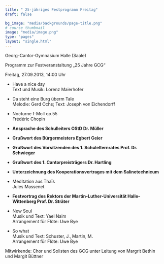 ```yaml
---
title: " 25-jähriges Festprogramm Freitag"
draft: false

bg_image: "media/backgrounds/page-title.png"
# course thumbnail
image: "media/image.png"
type: "pages"
layout: "single.html"
---
```


Georg-Cantor-Gymnasium Halle (Saale)

Programm zur Festveranstaltung „25 Jahre GCG“

Freitag, 27.09.2013, 14:00 Uhr

- Have a nice day  
  Text und Musik: Lorenz Maierhofer

- Da steht eine Burg überm Tale  
  Melodie: Gerd Ochs; Text: Joseph von Eichendorff

- Nocturne f-Moll op.55  
  Frédéric Chopin

- **Ansprache des Schulleiters OStD Dr. Müller**

- **Grußwort des Bürgermeisters Egbert Geier**

- **Grußwort des Vorsitzenden des 1. Schulelternrates Prof. Dr. Schwieger**

- **Grußwort des 1. Cantorpreisträgers Dr. Hartling**

- **Unterzeichnung des Kooperationsvertrages mit dem Salinetechnicum**

- Meditation aus Thaïs  
  Jules Massenet

- **Festvortrag des Rektors der Martin-Luther-Universität Halle-Wittenberg Prof. Dr. Sträter**

- New Soul  
  Musik und Text: Yael Naim  
  Arrangement für Flöte: Uwe Bye

- So what  
  Musik und Text: Schuster, J., Martin, M.  
  Arrangement für Flöte: Uwe Bye

Mitwirkende: Chor und Solisten des GCG unter Leitung von Margrit Bethin und Margit Büttner
